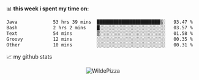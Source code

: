📊 **this week i spent my time on:**
<!--START_SECTION:waka-->

```txt
Java             53 hrs 39 mins  ███████████████████████▒░   93.47 %
Bash             2 hrs 2 mins    █░░░░░░░░░░░░░░░░░░░░░░░░   03.57 %
Text             54 mins         ▒░░░░░░░░░░░░░░░░░░░░░░░░   01.58 %
Groovy           12 mins         ░░░░░░░░░░░░░░░░░░░░░░░░░   00.35 %
Other            10 mins         ░░░░░░░░░░░░░░░░░░░░░░░░░   00.31 %
```

<!--END_SECTION:waka-->


📈 my github stats

<p align="center"> <img src="https://github-readme-stats.vercel.app/api?username=WildePizza&show_icons=true&theme=gotham" alt="WildePizza" />




